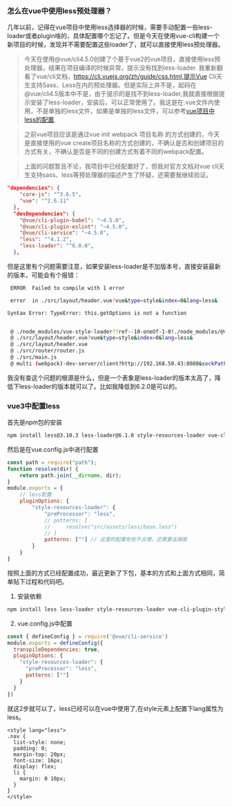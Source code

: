 ### 怎么在vue中使用less预处理器？

几年以前，记得在vue项目中使用less选择器的时候，需要手动配置一些less-loader或者plugin啥的，具体配置哪个忘记了。但是今天在使用vue-cli构建一个新项目的时候，发现并不需要配置这些loader了，就可以直接使用less预处理器。

> 今天在使用@vue/cli4.5.0创建了个基于vue2的vue项目，直接使用less预处理器，结果在项目编译的时候异常，提示没有找到less-loader.
> 我重新翻看了vue/cli文档，https://cli.vuejs.org/zh/guide/css.html,提示Vue Cli天生支持Sass、Less在内的预处理器。但是实际上并不是，起码在@vue/cli4.5版本中不是，由于提示的是找不到less-loader,我就直接根据提示安装了less-loader，安装后，可以正常使用了。我这是在.vue文件内使用，不是单独的less文件，如果是单独的less文件，可以参考[vue项目中less的配置](./vue项目中less的配置.md).

> 之前vue项目应该是通过vue init webpack 项目名称 的方式创建的，今天是直接使用的vue create项目名称的方式创建的，不确认是否和创建项目的方式有关，不确认是否是不同的创建方式有着不同的webpack配置。

> 上面的问题暂且不论，我项目中已经配置好了，但我对官方文档对vue cli天生支持sass、less等预处理器的描述产生了怀疑，还需要我继续验证。

```json
"dependencies": {
    "core-js": "^3.6.5",
    "vue": "^2.6.11"
  },
  "devDependencies": {
    "@vue/cli-plugin-babel": "~4.5.0",
    "@vue/cli-plugin-eslint": "~4.5.0",
    "@vue/cli-service": "~4.5.0",
    "less": "^4.1.2",
    "less-loader": "^6.0.0",
  },
```

但是这里有个问题需要注意，如果安装less-loader是不加版本号，直接安装最新的版本，可能会有个报错：

```bash
 ERROR  Failed to compile with 1 error                                                                 5:50:14 ├F10: PM┤

 error  in ./src/layout/header.vue?vue&type=style&index=0&lang=less&

Syntax Error: TypeError: this.getOptions is not a function


 @ ./node_modules/vue-style-loader??ref--10-oneOf-1-0!./node_modules/@vue/cli-service/node_modules/css-loader/dist/cjs.js??ref--10-oneOf-1-1!./node_modules/vue-loader/lib/loaders/stylePostLoader.js!./node_modules/postcss-loader/src??ref--10-oneOf-1-2!./node_modules/less-loader/dist/cjs.js??ref--10-oneOf-1-3!./node_modules/cache-loader/dist/cjs.js??ref--0-0!./node_modules/vue-loader/lib??vue-loader-options!./src/layout/header.vue?vue&type=style&index=0&lang=less& 4:14-470 15:3-20:5 16:22-478
 @ ./src/layout/header.vue?vue&type=style&index=0&lang=less&
 @ ./src/layout/header.vue
 @ ./src/router/router.js
 @ ./src/main.js
 @ multi (webpack)-dev-server/client?http://192.168.50.43:8080&sockPath=/sockjs-node (webpack)/hot/dev-server.js ./src/main.js
```

我没有查这个问题的根源是什么，但是一个表象是less-loader的版本太高了，降低下less-loader的版本就可以了。比如我降低到6.2.0是可以的。

### vue3中配置less

首先是npm包的安装

```bash
npm install less@3.10.3 less-loader@6.1.0 style-resources-loader vue-cli-plugin-style-resources-loader --save-dev
```

然后是在vue.config.js中进行配置

```js
const path = require("path");
function resolve(dir) {
    return path.join(__dirname, dir);
}
module.exports = {
    // less配置
    pluginOptions: {
        "style-resources-loader": {
            "preProcessor": "less",
            // patterns: [
            //     resolve("src/assets/less/base.less")
            // ]
            patterns: [""] // 这里的配置有些不合理，还需要去探索
        }
    }
}
```

按照上面的方式已经配置成功，最近更新了下包，基本的方式和上面方式相同，简单贴下过程和代码吧。

1. 安装依赖

```bash
npm install less less-loader style-resources-loader vue-cli-plugin-style-resource-loader --save-dev
```

2. vue.config.js中配置

```js
const { defineConfig } = require('@vue/cli-service')
module.exports = defineConfig({
  transpileDependencies: true,
  pluginOptions: {
    "style-resources-loader": {
      "preProcessor": "less",
      patterns: [""]
    }
  }
})
```

就这2步就可以了，less已经可以在vue中使用了,在style元素上配置下lang属性为less。

```vue
<style lang="less">
.nav {
  list-style: none;
  padding: 0;
  margin-top: 20px;
  font-size: 16px;
  display: flex;
  li {
    margin: 0 10px;
  }
}
</style>
```
